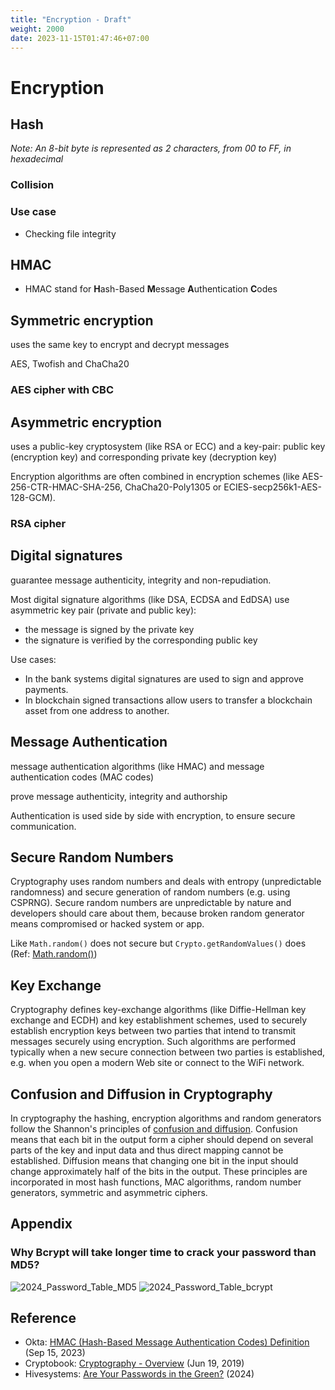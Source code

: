 ```yaml
---
title: "Encryption - Draft"
weight: 2000
date: 2023-11-15T01:47:46+07:00
---
```


# Encryption

## Hash

*Note: An 8-bit byte is represented as 2 characters, from 00 to FF, in hexadecimal*

### Collision

### Use case

- Checking file integrity

## HMAC

- HMAC stand for **H**ash-Based **M**essage **A**uthentication **C**odes

## Symmetric encryption

uses the same key to encrypt and decrypt messages

AES, Twofish and ChaCha20

### AES cipher with CBC 

## Asymmetric encryption

uses a public-key cryptosystem (like RSA or ECC) and a key-pair: public key (encryption key) and corresponding private key (decryption key)

Encryption algorithms are often combined in encryption schemes (like AES-256-CTR-HMAC-SHA-256, ChaCha20-Poly1305 or ECIES-secp256k1-AES-128-GCM).

### RSA cipher 

## Digital signatures

guarantee message authenticity, integrity and non-repudiation. 

Most digital signature algorithms (like DSA, ECDSA and EdDSA) use asymmetric key pair (private and public key):
- the message is signed by the private key 
- the signature is verified by the corresponding public key

Use cases:
- In the bank systems digital signatures are used to sign and approve payments. 
- In blockchain signed transactions allow users to transfer a blockchain asset from one address to another.

## Message Authentication

message authentication algorithms (like HMAC) and message authentication codes (MAC codes)

prove message authenticity, integrity and authorship

Authentication is used side by side with encryption, to ensure secure communication.

## Secure Random Numbers

Cryptography uses random numbers and deals with entropy (unpredictable randomness) and secure generation of random numbers (e.g. using CSPRNG). Secure random numbers are unpredictable by nature and developers should care about them, because broken random generator means compromised or hacked system or app.

Like `Math.random()` does not secure but `Crypto.getRandomValues()` does (Ref: [Math.random()](https://developer.mozilla.org/en-US/docs/Web/JavaScript/Reference/Global_Objects/Math/random))

## Key Exchange

Cryptography defines key-exchange algorithms (like Diffie-Hellman key exchange and ECDH) and key establishment schemes, used to securely establish encryption keys between two parties that intend to transmit messages securely using encryption. Such algorithms are performed typically when a new secure connection between two parties is established, e.g. when you open a modern Web site or connect to the WiFi network.

## Confusion and Diffusion in Cryptography

In cryptography the hashing, encryption algorithms and random generators follow the Shannon's principles of [confusion and diffusion](https://en.wikipedia.org/wiki/Confusion_and_diffusion). Confusion means that each bit in the output form a cipher should depend on several parts of the key and input data and thus direct mapping cannot be established. Diffusion means that changing one bit in the input should change approximately half of the bits in the output. These principles are incorporated in most hash functions, MAC algorithms, random number generators, symmetric and asymmetric ciphers.

## Appendix

### Why Bcrypt will take longer time to crack your password than MD5?

![2024_Password_Table_MD5](/research/encription/2024_Password_Table_MD5.png)
![2024_Password_Table_bcrypt](/research/encription/2024_Password_Table_bcrypt.png)
## Reference

- Okta: [HMAC (Hash-Based Message Authentication Codes) Definition](https://www.okta.com/identity-101/hmac/) (Sep 15, 2023)
- Cryptobook: [Cryptography - Overview](https://cryptobook.nakov.com/cryptography-overview) (Jun 19, 2019)
- Hivesystems: [Are Your Passwords in the Green?](https://www.hivesystems.com/blog/are-your-passwords-in-the-green) (2024)
